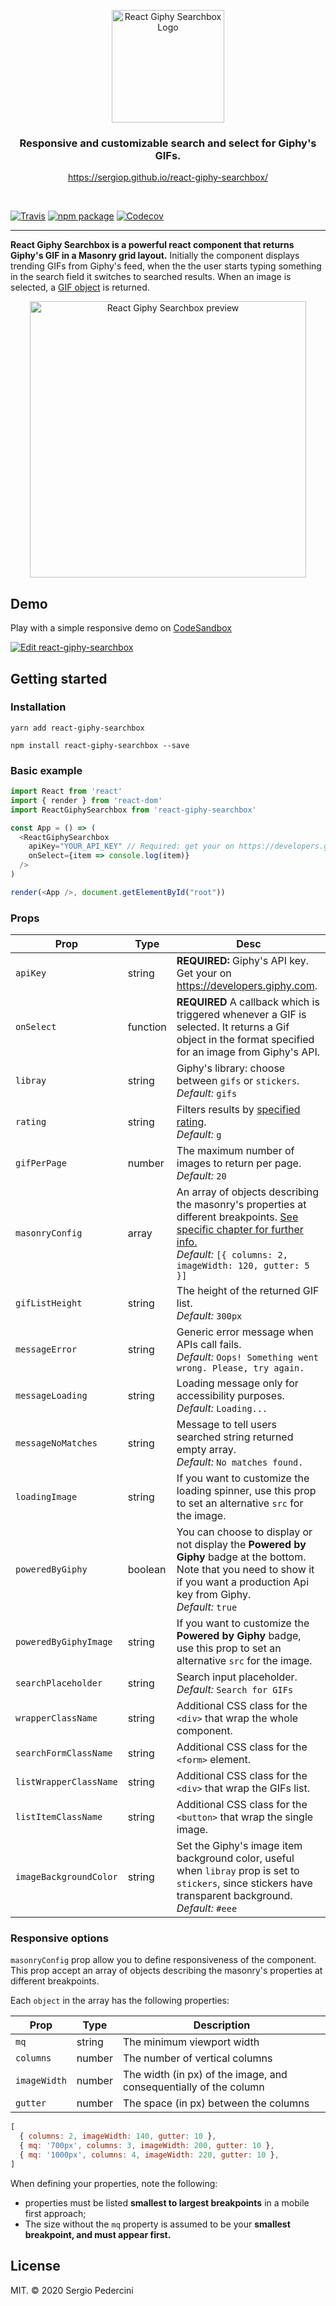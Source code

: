 <p align="center">
  <img width="180" src="https://user-images.githubusercontent.com/2235134/62211432-b7b7ee00-b39e-11e9-84be-c0f2d1be87d6.png" alt="React Giphy Searchbox Logo">
</p>

<h3 align="center">
  Responsive and customizable search and select for Giphy's GIFs.
</h3>

<p align="center">
  <a href="https://sergiop.github.io/react-giphy-searchbox/">https://sergiop.github.io/react-giphy-searchbox/</a>
</p>
<br>

[![Travis][build-badge]][build]
[![npm package][npm-badge]][npm]
[![Codecov][codecov-badge]][Codecov]


---

 **React Giphy Searchbox is a powerful react component that returns Giphy's GIF in a Masonry grid layout.** Initially the component displays trending GIFs from Giphy's feed, when the the user starts typing something in the search field it switches to searched results. When an image is selected, a [GIF object](https://developers.giphy.com/docs/api/schema/#gif-object) is returned.

<p align="center">
<img width="442" alt="React Giphy Searchbox preview" src="https://user-images.githubusercontent.com/2235134/80811888-2bee1f00-8bc7-11ea-83b2-cde8060ab7ad.png">
</p>

## Demo

Play with a simple responsive demo on [CodeSandbox](https://codesandbox.io/s/react-giphy-searchbox-l8dxc?fontsize=14)

[![Edit react-giphy-searchbox](https://codesandbox.io/static/img/play-codesandbox.svg)](https://codesandbox.io/s/react-giphy-searchbox-l8dxc?fontsize=14)

## Getting started

### Installation

```
yarn add react-giphy-searchbox
```

```
npm install react-giphy-searchbox --save
```

### Basic example

```javascript
import React from 'react'
import { render } from 'react-dom'
import ReactGiphySearchbox from 'react-giphy-searchbox'

const App = () => (
  <ReactGiphySearchbox
    apiKey="YOUR_API_KEY" // Required: get your on https://developers.giphy.com
    onSelect={item => console.log(item)}
  />
)

render(<App />, document.getElementById("root"))
```

### Props

| Prop                   | Type     | Desc                                                                                                                                                                                                            |
| ---------------------- | -------- | --------------------------------------------------------------------------------------------------------------------------------------------------------------------------------------------------------------- |
| `apiKey`               | string   | **REQUIRED:** Giphy's API key. Get your on https://developers.giphy.com.                                                                                                                                        |
| `onSelect`             | function | **REQUIRED** A callback which is triggered whenever a GIF is selected. It returns a Gif object in the format specified for an image from Giphy's API.                                                           |
| `libray`               | string   | Giphy's library: choose between `gifs` or `stickers`. <br />*Default:* `gifs`                                                                                                                                   |
| `rating`               | string   | Filters results by [specified rating](https://developers.giphy.com/docs/optional-settings/#rating). <br />*Default:* `g`                                                                                        |
| `gifPerPage`           | number   | The maximum number of images to return per page. <br />*Default:* `20`                                                                                                                                          |
| `masonryConfig`        | array    | An array of objects describing the masonry's properties at different breakpoints. [See specific chapter for further info.](#responsive-options) <br />*Default:* `[{ columns: 2, imageWidth: 120, gutter: 5 }]` |
| `gifListHeight`        | string   | The height of the returned GIF list. <br />*Default:* `300px`                                                                                                                                                   |
| `messageError`         | string   | Generic error message when APIs call fails. <br />*Default:* `Oops! Something went wrong. Please, try again.`                                                                                                   |
| `messageLoading`       | string   | Loading message only for accessibility purposes. <br />*Default:* `Loading...`                                                                                                                                  |
| `messageNoMatches`     | string   | Message to tell users searched string returned empty array. <br />*Default:* `No matches found.`                                                                                                                |
| `loadingImage`         | string   | If you want to customize the loading spinner, use this prop to set an alternative `src` for the image.                                                                                                          |
| `poweredByGiphy`       | boolean  | You can choose to display or not display the **Powered by Giphy** badge at the bottom. Note that you need to show it if you want a production Api key from Giphy. <br />*Default:* `true`                       |
| `poweredByGiphyImage`  | string   | If you want to customize the **Powered by Giphy** badge, use this prop to set an alternative `src` for the image.                                                                                               |
| `searchPlaceholder`    | string   | Search input placeholder. <br />*Default:* `Search for GIFs`                                                                                                                                                    |
| `wrapperClassName`     | string   | Additional CSS class for the `<div>` that wrap the whole component.                                                                                                                                             |
| `searchFormClassName`  | string   | Additional CSS class for the `<form>` element.                                                                                                                                                                  |
| `listWrapperClassName` | string   | Additional CSS class for the `<div>` that wrap the GIFs list.                                                                                                                                                   |
| `listItemClassName`    | string   | Additional CSS class for the `<button>` that wrap the single image.                                                                                                                                             |
| `imageBackgroundColor` | string   | Set the Giphy's image item background color, useful when `libray` prop is set to `stickers`, since stickers have transparent background. <br />*Default:* `#eee`                                                |

### Responsive options
`masonryConfig` prop allow you to define responsiveness of the component. This prop accept an array of objects describing the masonry's properties at different breakpoints.

Each `object` in the array has the following properties:

| Prop         | Type   | Description                                                       |
| ------------ | ------ | ----------------------------------------------------------------- |
| `mq`         | string | The minimum viewport width                                        |
| `columns`    | number | The number of vertical columns                                    |
| `imageWidth` | number | The width (in px) of the image, and consequentially of the column |
| `gutter`     | number | The space (in px) between the columns                             |


```javascript
[
  { columns: 2, imageWidth: 140, gutter: 10 },
  { mq: '700px', columns: 3, imageWidth: 200, gutter: 10 },
  { mq: '1000px', columns: 4, imageWidth: 220, gutter: 10 },
]
```

When defining your properties, note the following:
- properties must be listed **smallest to largest breakpoints** in a mobile first approach;
- The size without the `mq` property is assumed to be your **smallest breakpoint, and must appear first.**

## License
MIT. © 2020 Sergio Pedercini

[build-badge]: https://img.shields.io/travis/sergiop/react-giphy-searchbox?style=flat-square
[build]: https://travis-ci.org/sergiop/react-giphy-searchbox

[npm-badge]: https://img.shields.io/npm/v/react-giphy-searchbox?style=flat-square
[npm]: https://www.npmjs.org/package/react-giphy-searchbox

[codecov-badge]: https://img.shields.io/codecov/c/github/sergiop/react-giphy-searchbox?style=flat-square&token=c22b785c904542cfa751e2ff255e1180
[Codecov]: https://codecov.io/gh/sergiop/react-giphy-searchbox
